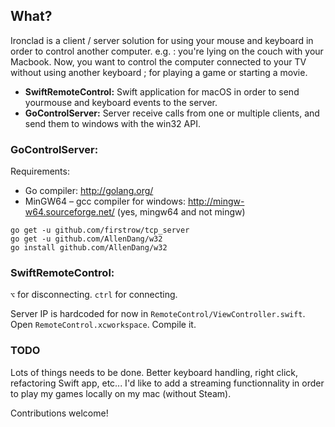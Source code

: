 ## What?
Ironclad is a client / server solution for using your mouse and keyboard in order to control another computer. 
e.g. : you're lying on the couch with your Macbook. Now, you want to control the computer connected to your TV without using another keyboard ; for playing a game or starting a movie. 

- **SwiftRemoteControl:** Swift application for macOS in order to send yourmouse and keyboard events to the server.
- **GoControlServer:** Server receive calls from one or multiple clients, and send them to windows with the win32 API.


### GoControlServer:

Requirements:
- Go compiler: http://golang.org/
- MinGW64 – gcc compiler for windows: http://mingw-w64.sourceforge.net/ (yes, mingw64 and not mingw)

```
go get -u github.com/firstrow/tcp_server
go get -u github.com/AllenDang/w32
go install github.com/AllenDang/w32
```


### SwiftRemoteControl:
`⌥` for disconnecting.
`ctrl` for connecting.

Server IP is hardcoded for now in `RemoteControl/ViewController.swift`.
Open `RemoteControl.xcworkspace`. Compile it.


### TODO
Lots of things needs to be done. Better keyboard handling, right click, refactoring Swift app, etc...
I'd like to add a streaming functionnality in order to play my games locally on my mac (without Steam).

Contributions welcome!
